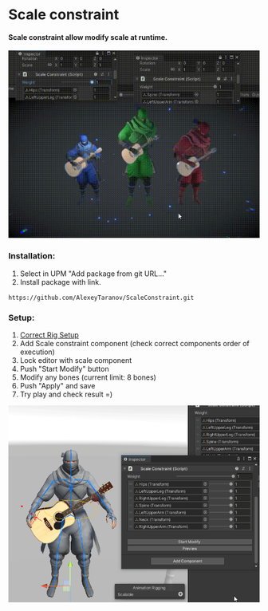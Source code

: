 


# Scale constraint
#### Scale constraint allow modify scale at runtime.

[![](https://github.com/AlexeyTaranov/ScaleConstraint/blob/dev/Documentation~/Preview.gif "Scale constraint preview")](https://github.com/AlexeyTaranov/ScaleConstraint/blob/dev/Documentation~/Preview.gif "Scale constraint preview")

### Installation:
1. Select in UPM "Add package from git URL..."
2. Install package with link.
```
https://github.com/AlexeyTaranov/ScaleConstraint.git
```

### Setup:

 1. [Correct Rig Setup](https://docs.unity3d.com/Packages/com.unity.animation.rigging@1.2/manual/RiggingWorkflow.html)
 2. Add Scale constraint component (check correct components order of execution)
 3. Lock editor with scale component
 4. Push "Start Modify" button
 5. Modify any bones (current limit: 8 bones)
 6. Push "Apply" and save
 7. Try play and check result =)

[![](https://github.com/AlexeyTaranov/ScaleConstraint/blob/dev/Documentation~/Setup.gif "Scale constraint setup")](https://github.com/AlexeyTaranov/ScaleConstraint/blob/dev/Documentation~/Setup.gif "Scale constraint setup")
